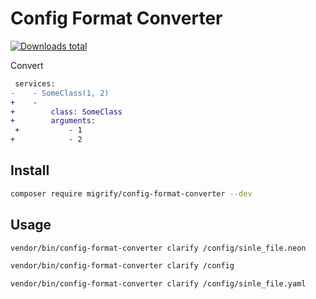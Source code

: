 # Config Format Converter

[![Downloads total](https://img.shields.io/packagist/dt/migrify/config-format-converter.svg?style=flat-square)](https://packagist.org/packages/migrify/config-format-converter/stats)

Convert 

```diff
 services:
-    - SomeClass(1, 2)
+    -
+        class: SomeClass
+        arguments:
 +           - 1
+            - 2
```

## Install

```bash
composer require migrify/config-format-converter --dev
```

## Usage

```bash
vendor/bin/config-format-converter clarify /config/sinle_file.neon

vendor/bin/config-format-converter clarify /config

vendor/bin/config-format-converter clarify /config/sinle_file.yaml
```
